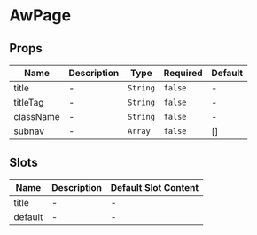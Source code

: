 # AwPage

## Props

<!-- @vuese:AwPage:props:start -->
|Name|Description|Type|Required|Default|
|---|---|---|---|---|
|title|-|`String`|`false`|-|
|titleTag|-|`String`|`false`|-|
|className|-|`String`|`false`|-|
|subnav|-|`Array`|`false`|[]|

<!-- @vuese:AwPage:props:end -->




## Slots

<!-- @vuese:AwPage:slots:start -->
|Name|Description|Default Slot Content|
|---|---|---|
|title|-|-|
|default|-|-|

<!-- @vuese:AwPage:slots:end -->




